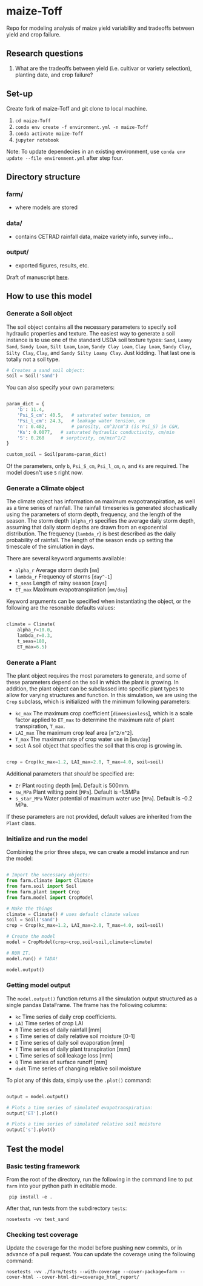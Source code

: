 # maize-Toff
Repo for modeling analysis of maize yield variability and tradeoffs between yield and crop failure.

## Research questions
1. What are the tradeoffs between yield (i.e. cultivar or variety selection), planting date, and crop failure?

## Set-up
Create fork of maize-Toff and git clone to local machine.

1. ```cd maize-Toff```
2. ```conda env create -f environment.yml -n maize-Toff```
3. ```conda activate maize-Toff```
4. ```jupyter notebook```

Note: To update dependecies in an existing environment, use `conda env update --file environment.yml` after step four.

## Directory structure

### farm/
* where models are stored

### data/
* contains CETRAD rainfall data, maize variety info, survey info...

### output/
* exported figures, results, etc.

Draft of manuscript [here](https://drive.google.com/drive/folders/1uRBOhii9ca5uGy2ntIhcAtsCL4PKBGq-?usp=sharing).

## How to use this model

### Generate a Soil object

The soil object contains all the necessary parameters to specify soil hydraulic properties and texture. The easiest
way to generate a soil instance is to use one of the standard USDA soil texture types: `Sand`, `Loamy Sand`, `Sandy Loam`, `Silt Loam`, `Loam`, `Sandy Clay Loam`, 
`Clay Loam`, `Sandy Clay`, `Silty Clay`, `Clay`, and `Sandy Silty Loamy Clay`. Just kidding. That last one is totally not a soil type.

```python
# Creates a sand soil object:
soil = Soil('sand') 
```
You can also specify your own parameters:
```python

param_dict = {
    'b': 11.4,
    'Psi_S_cm': 40.5,   # saturated water tension, cm
    'Psi_l_cm': 24.3,   # leakage water tension, cm
    'n': 0.482,         # porosity, cm^3/cm^3 (is Psi_S) in C&H,
    'Ks': 0.0077,   # saturated hydraulic conductivity, cm/min
    'S': 0.268      # sorptivity, cm/min^1/2  
}

custom_soil = Soil(params=param_dict)
```

Of the parameters, only `b`, `Psi_S_cm`, `Psi_l_cm`, `n`, and `Ks` are required. The model doesn't use `S` right now.

### Generate a Climate object

The climate object has information on maximum evapotranspiration, as well as a time series of rainfall.
The rainfall timeseries is generated stochastically using
the parameters of storm depth, frequency, and the length of the season. The storm depth (`alpha_r`) specifies the average daily storm depth, assuming that daily storm depths are drawn from an exponential distribution. The frequency (`lambda_r`) is best described as the daily probability of rainfall. The length of the season ends up setting the timescale of the simulation in days.

There are several keyword arguments available:
* `alpha_r` Average storm depth [`mm`]
* `lambda_r` Frequency of storms [`day^-1`]
* `t_seas` Length of rainy season [`days`]
* `ET_max` Maximum evapotranspiration [`mm/day`]  

Keyword arguments can be specified when instantiating the object, or the following are the resonable defaults values:
```python

climate = Climate(
    alpha_r=10.0,
    lambda_r=0.3,
    t_seas=180,
    ET_max=6.5)

```

### Generate a Plant

The plant object requires the most parameters to generate, and some of these parameters depend on the soil in which the plant is growing. In addition, the plant object can be subclassed into specific plant types to allow for varying structures and function. In this simulation, we are using the `Crop` subclass, which is initialized with the minimum following parameters:

* `kc_max` The maximum crop coefficient [`dimensionless`], which is a scale factor applied to `ET_max` to determine the maximum rate of plant transpiration, `T_max`.
* `LAI_max` The maximum crop leaf area [`m^2/m^2`].
* `T_max` The maximum rate of crop water use in [`mm/day`]
* `soil` A soil object that specifies the soil that this crop is growing in.

```python

crop = Crop(kc_max=1.2, LAI_max=2.0, T_max=4.0, soil=soil)

```

Additional parameters that _should_ be specified are:

* `Zr` Plant rooting depth [`mm`]. Default is 500mm.
* `sw_MPa` Plant wilting point [`MPa`]. Default is -1.5MPa
* `s_star_MPa` Water potential of maximum water use [`MPa`]. Default is -0.2 MPa.

If these parameters are not provided, default values are inherited from the `Plant` class.

### Initialize and run the model

Combining the prior three steps, we can create a model instance and run the model:

```python

# Import the necessary objects:
from farm.climate import Climate
from farm.soil import Soil
from farm.plant import Crop
from farm.model import CropModel

# Make the things
climate = Climate() # uses default climate values
soil = Soil('sand')
crop = Crop(kc_max=1.2, LAI_max=2.0, T_max=4.0, soil=soil)

# Create the model
model = CropModel(crop=crop,soil=soil,climate=climate)

# RUN IT.
model.run() # TADA!

model.output()

```
### Getting model output 

The `model.output()` function returns all the simulation output structured as a single pandas DataFrame. The frame has the following columns:

* `kc` Time series of daily crop coefficients. 
* `LAI` Time series of crop LAI
* `R` Time series of daily rainfall [mm]
* `s` Time series of daily relative soil moisture [0-1]
* `E` Time series of daily soil evaporation [mm]
* `T` Time series of daily plant transpiration [mm]
* `L` Time series of soil leakage loss [mm]
* `Q` Time series of surface runoff [mm]
* `dsdt` Time series of changing relative soil moisture

To plot any of this data, simply use the `.plot()` command:

```python

output = model.output()

# Plots a time series of simulated evapotranspiration:
output['ET'].plot()

# Plots a time series of simulated relative soil moisture
output['s'].plot()

```

## Test the model

### Basic testing framework
From the root of the directory, run the following in the command line to put `farm` into your python path in editable mode. 

` pip install -e .`

After that, run tests from the subdirectory `tests`:

`nosetests -vv test_sand`

### Checking test coverage
Update the coverage for the model before pushing new commits, or in advance of a pull request. You can update the coverage using the following command:

` nosetests -vv ./farm/tests --with-coverage --cover-package=farm --cover-html --cover-html-dir=coverage_html_report/ `

